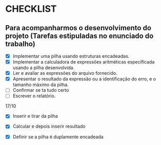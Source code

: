 # CHECKLIST
## Para acompanharmos o desenvolvimento do projeto (Tarefas estipuladas no enunciado do trabalho)

- [x] Implementar uma pilha usando estruturas encadeadas.
- [x] Implementar a calculadora de expressões aritméticas especificada usando a pilha desenvolvida.
- [x] Ler e avaliar as expressões do arquivo fornecido.
- [x] Apresentar o resultado da expressão ou a identificação do erro, e o tamanho máximo da pilha.
- [ ] Confirmar se ta tudo certo
- [ ] Escrever o relatório.

17/10

- [x] Inserir e tirar da pilha
- [x] Calcular e depois inserir resultado
- [x] Definir se a pilha é duplamente encadeada

 

